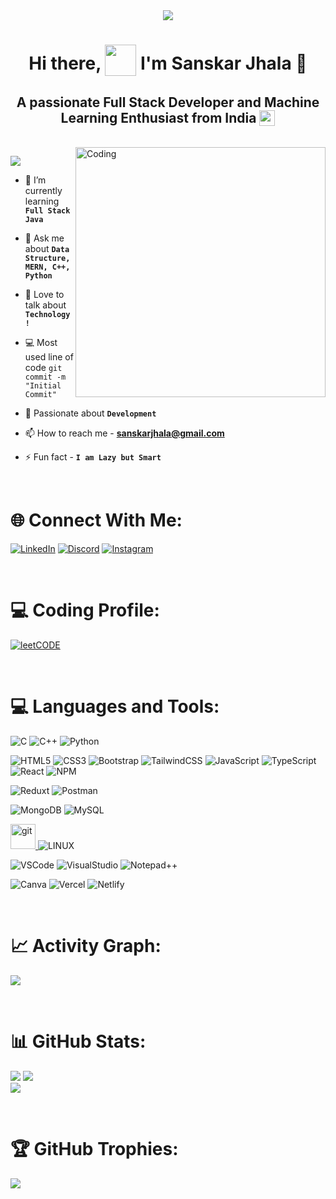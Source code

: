 <div id="header" align="center">
  <img src="./assets/banner2.gif"  />
  <h1 align='center'>
  Hi there, <img style="vertical-align: -30%" src="https://media.giphy.com/media/KGMzZvWa5su2O5LCVR/giphy.gif" width="50" height="50"> I'm Sanskar Jhala 👨
</h1>
<h2>A passionate Full Stack Developer and Machine Learning Enthusiast from India <img style="vertical-align: bottom" src="https://static.vecteezy.com/system/resources/previews/011/571/519/original/circle-flag-of-india-free-png.png" width="25"></h2>
</div> <br>

<!-- <img align="right" alt="Coding" width="400" src="./assets/banner.gif" /> -->
<img align="right" alt="Coding" width="400" src="https://cdn.dribbble.com/users/1162077/screenshots/3848914/programmer.gif">

[![](https://visitcount.itsvg.in/api?id=sanskarjhala&icon=5&color=5)](https://visitcount.itsvg.in)



- 🌱 I’m currently learning **`Full Stack Java`**

- 💬 Ask me about **`Data Structure, MERN, C++, Python`**

- 🚀 Love to talk about **`Technology!`**

- 💻 Most used line of code `git commit -m "Initial Commit"`

- 💪 Passionate about **`Development`** 

- 📫 How to reach me - **sanskarjhala@gmail.com**

- ⚡ Fun fact - **`I am Lazy but Smart`**


<br />

# **🌐 Connect With Me:**
[![LinkedIn](https://img.shields.io/badge/LinkedIn-%230077B5.svg?logo=linkedin&logoColor=white)](www.linkedin.com/in/sanskarjhala)
[![Discord](https://img.shields.io/badge/Discord-%237289DA.svg?logo=discord&logoColor=white)](https://discord.com/channels/@sanskarjhala.) 
[![Instagram](https://img.shields.io/badge/Instagram-%23E4405F.svg?logo=Instagram&logoColor=white)]([https://www.instagram.com/bharat__2044](https://www.instagram.com/sanskar_jhala?igsh=MWU0ODI4N2hheDNsNQ==)) 


<br />

 # **💻 Coding Profile:**
 
<p align="left">
<a href="https://leetcode.com/u/sanskarjhala/" target="_blank"><img alt='leetCODE' src='https://img.shields.io/badge/Leetcode-100000?style=plastic&logo=leetCODE&logoColor=000000&labelColor=F09A1A&color=FFFFFF'/></a>
</p>

<br />

# **💻 Languages and Tools:**
![C](https://img.shields.io/badge/c-%2300599C.svg?style=for-the-badge&logo=c&logoColor=white) 
![C++](https://img.shields.io/badge/c++-%2300599C.svg?style=for-the-badge&logo=c%2B%2B&logoColor=white)
![Python](https://img.shields.io/badge/python-3670A0?style=for-the-badge&logo=python&logoColor=ffdd54)  


![HTML5](https://img.shields.io/badge/html5-%23E34F26.svg?style=for-the-badge&logo=html5&logoColor=white) 
![CSS3](https://img.shields.io/badge/css3-%231572B6.svg?style=for-the-badge&logo=css3&logoColor=white) 
![Bootstrap](https://img.shields.io/badge/bootstrap-%23563D7C.svg?style=for-the-badge&logo=bootstrap&logoColor=white) 
![TailwindCSS](https://img.shields.io/badge/tailwindcss-%2338B2AC.svg?style=for-the-badge&logo=tailwind-css&logoColor=white)
![JavaScript](https://img.shields.io/badge/javascript-%23323330.svg?style=for-the-badge&logo=javascript&logoColor=%23F7DF1E) 
![TypeScript](https://img.shields.io/badge/TypeScript-007ACC?style=for-the-badge&logo=typescript&logoColor=white) 
![React](https://img.shields.io/badge/react-%2320232a.svg?style=for-the-badge&logo=react&logoColor=%2361DAFB) 
![NPM](https://img.shields.io/badge/npm-CB3837?style=for-the-badge&logo=npm&logoColor=white)



![Reduxt](	https://img.shields.io/badge/Redux-593D88?style=for-the-badge&logo=redux&logoColor=white) 
![Postman](https://img.shields.io/badge/Postman-FF6C37?style=for-the-badge&logo=Postman&logoColor=white)

  
![MongoDB](https://img.shields.io/badge/MongoDB-%234ea94b.svg?style=for-the-badge&logo=mongodb&logoColor=white)
![MySQL](https://img.shields.io/badge/mysql-%2300f.svg?style=for-the-badge&logo=mysql&logoColor=white)


<a href="https://git-scm.com/" target="_blank" rel="noreferrer"> <img src="https://www.vectorlogo.zone/logos/git-scm/git-scm-icon.svg" alt="git" width="40" height="40" title="Git"/> </a> 
![LINUX](https://img.shields.io/badge/Linux-FCC624?style=for-the-badge&logo=linux&logoColor=black)


![VSCode](https://img.shields.io/badge/VSCode-0078D4?style=for-the-badge&logo=visual%20studio%20code&logoColor=white)
![VisualStudio](https://img.shields.io/badge/Visual_Studio-5C2D91?style=for-the-badge&logo=visual%20studio&logoColor=white)
![Notepad++](https://img.shields.io/badge/Notepad++-90E59A.svg?style=for-the-badge&logo=notepad%2B%2B&logoColor=black)

 
![Canva](https://img.shields.io/badge/Canva-%2300C4CC.svg?style=for-the-badge&logo=Canva&logoColor=white)
![Vercel](https://img.shields.io/badge/vercel-%23000000.svg?style=for-the-badge&logo=vercel&logoColor=white) 
![Netlify](https://img.shields.io/badge/netlify-%23000000.svg?style=for-the-badge&logo=netlify&logoColor=#00C7B7) 
</p>

<br />

# **📈 Activity Graph:**
<p align="center">
  
[![](https://github-readme-activity-graph.vercel.app/graph?username=sanskarjhala&bg_color=000000&color=f2f2f2&line=5dff05&point=0011ff&area=true&hide_border=true)](https://github.com/sanskarjhala/github-readme-activity-graph)

</p>
<br />

# **📊 GitHub Stats:**
![](https://github-readme-stats.vercel.app/api?username=sanskarjhala&theme=highcontrast&hide_border=true&include_all_commits=false&count_private=true)
![](https://github-readme-stats.vercel.app/api/top-langs/?username=sanskarjhala&theme=highcontrast&hide_border=true&include_all_commits=false&count_private=true&layout=compact)<br/>
![](https://github-readme-streak-stats.herokuapp.com/?user=sanskarjhala&theme=highcontrast&hide_border=true)

<br />

# **🏆 GitHub Trophies:**
![](https://github-profile-trophy.vercel.app/?username=sanskarjhala&theme=discord&no-frame=false&no-bg=true&margin-w=4)
